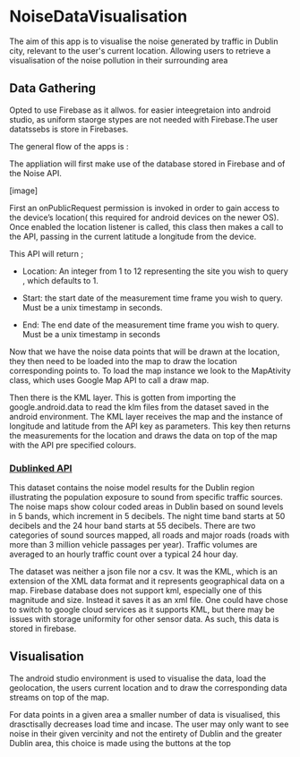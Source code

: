 # NoiseDataVisualisation
The aim of this app is to visualise the noise generated by traffic in Dublin city, relevant to the
user's current location. Allowing users to retrieve a visualisation of the noise pollution in their surrounding area



## Data Gathering
Opted to use Firebase as it allwos. for easier inteegretaion into android studio, as uniform staorge stypes are not 
needed with Firebase.The user datatssebs is store in Firebases.

The general flow of the apps is :


The appliation will first make use of the database stored in Firebase and of the
Noise API.

[image]

First an onPublicRequest permission is invoked in order to gain access to the device’s
location( this required for android devices on the newer OS).
Once enabled the location listener is called, this class then makes a call to the API, passing
in the current latitude a longitude from the device. 

This API will return ;
  - Location: An integer from 1 to 12 representing the site you wish to query
              , which defaults to 1.
    
  - Start: the start date of the measurement time frame you wish to query. Must be a
           unix timestamp in seconds.
           
  - End: The end date of the measurement time frame you wish to query. Must be a
          unix timestamp in seconds

Now that we have the noise data points that will be drawn at the location, they then need to be loaded into the
map to draw the location corresponding points to. To load the map instance we look to
the MapAtivity class, which uses Google Map API to call a draw map. 

Then there is the KML layer. This is gotten from importing the google.android.data to read the klm files from
the dataset saved in the android environment.
The KML layer receives the map and the instance of longitude and latitude from
the API key as parameters. This key then returns the measurements for the location and draws the data on
top of the map with the API pre specified colours.

### [Dublinked API](https://data.smartdublin.ie) 

This dataset contains the noise model results for the Dublin region illustrating the population
exposure to sound from specific traffic sources. The noise maps show colour coded areas in
Dublin based on sound levels in 5 bands, which increment in 5 decibels. The night time
band starts at 50 decibels and the 24 hour band starts at 55 decibels. There are two
categories of sound sources mapped, all roads and major roads (roads with more than 3
million vehicle passages per year). Traffic volumes are averaged to an hourly traffic
count over a typical 24 hour day.


The dataset was neither a json file nor a csv. It was the KML, which is an extension of
the XML data format and it represents geographical data on a map. Firebase database
does not support kml, especially one of this magnitude and size. Instead it saves it as
an xml file. One could have chose to switch to google cloud services as it supports KML,
but there may be issues with storage uniformity for other sensor data. As
such, this data is stored in firebase. 


## Visualisation
The android studio environment is used to visualise the data, load the geolocation, the
users current location and to draw the corresponding data streams on top of the map. 


For data points in a given area a smaller number of data is visualised, this drasctisally decreases load
time and incase. The user may only want to see noise in their given vercinity and not the
entirety of Dublin and the greater Dublin area, this choice is made using the buttons at the top 


